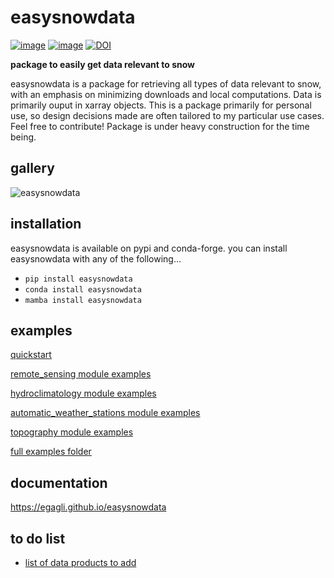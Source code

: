 # easysnowdata


[![image](https://img.shields.io/pypi/v/easysnowdata.svg)](https://pypi.python.org/pypi/easysnowdata)
[![image](https://img.shields.io/conda/vn/conda-forge/easysnowdata.svg)](https://anaconda.org/conda-forge/easysnowdata)
[![DOI](https://zenodo.org/badge/DOI/10.5281/zenodo.14741502.svg)](https://doi.org/10.5281/zenodo.14741502)


**package to easily get data relevant to snow**

easysnowdata is a package for retrieving all types of data relevant to snow, with an emphasis on minimizing downloads and local computations. Data is primarily ouput in xarray objects. This is a package primarily for personal use, so design decisions made are often tailored to my particular use cases. Feel free to contribute! Package is under heavy construction for the time being.

## gallery
![easysnowdata](https://github.com/user-attachments/assets/5b2c83a4-b732-4c35-86fd-1bccb954c286)

## installation
easysnowdata is available on pypi and conda-forge. you can install easysnowdata with any of the following...

*  `pip install easysnowdata`     
*  `conda install easysnowdata`    
*  `mamba install easysnowdata`

## examples

[quickstart](https://github.com/egagli/easysnowdata/blob/main/docs/examples/how_easy.ipynb)

[remote_sensing module examples](https://nbviewer.org/github/egagli/easysnowdata/blob/main/docs/examples/remote_sensing_examples.ipynb)

[hydroclimatology module examples](https://github.com/egagli/easysnowdata/blob/main/docs/examples/hydroclimatology_examples.ipynb)

[automatic_weather_stations module examples](https://github.com/egagli/easysnowdata/blob/main/docs/examples/automatic_weather_station_examples.ipynb)

[topography module examples](https://github.com/egagli/easysnowdata/blob/main/docs/examples/topography_examples.ipynb)

[full examples folder](https://github.com/egagli/easysnowdata/tree/main/docs/examples)

## documentation 
https://egagli.github.io/easysnowdata
    

## to do list

-   [list of data products to add](https://github.com/egagli/easysnowdata/issues/11)
